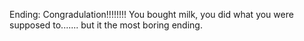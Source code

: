 Ending:
Congradulation!!!!!!!! You bought milk, you did what you were supposed to....... but it the most boring ending.
